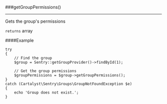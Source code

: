 <a id="getGroupPermissions"></a>
###getGroupPermissions()

----------

Gets the group's permissions

`returns` array

####Example

	try
	{
		// Find the group
		$group = Sentry::getGroupProvider()->findById(1);

		// Get the group permissions
		$groupPermissions = $group->getGroupPermissions();
	}
	catch (Cartalyst\Sentry\Groups\GroupNotFoundException $e)
	{
		echo 'Group does not exist.';
	}

